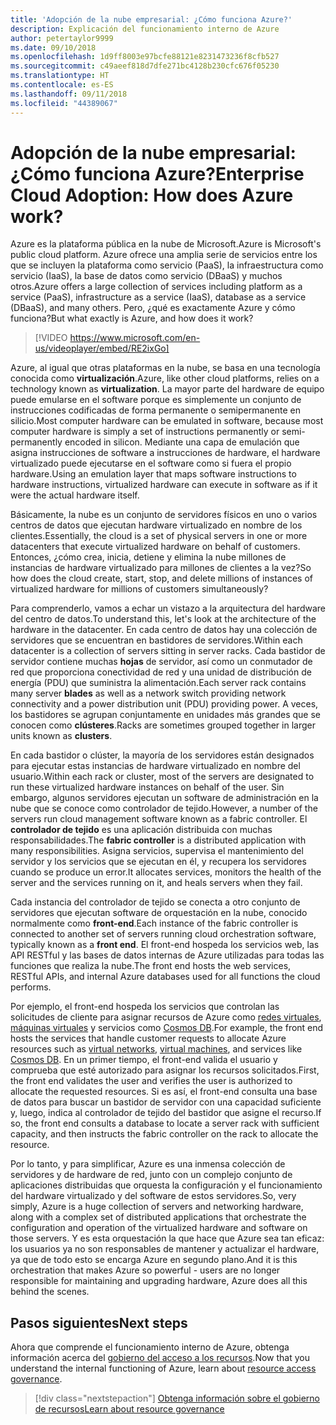 ```yaml
---
title: 'Adopción de la nube empresarial: ¿Cómo funciona Azure?'
description: Explicación del funcionamiento interno de Azure
author: petertaylor9999
ms.date: 09/10/2018
ms.openlocfilehash: 1d9ff8003e97bcfe88121e8231473236f8cfb527
ms.sourcegitcommit: c49aeef818d7dfe271bc4128b230cfc676f05230
ms.translationtype: HT
ms.contentlocale: es-ES
ms.lasthandoff: 09/11/2018
ms.locfileid: "44389067"
---
```

# <a name="enterprise-cloud-adoption-how-does-azure-work"></a><span data-ttu-id="b2b05-103">Adopción de la nube empresarial: ¿Cómo funciona Azure?</span><span class="sxs-lookup"><span data-stu-id="b2b05-103">Enterprise Cloud Adoption: How does Azure work?</span></span>

<span data-ttu-id="b2b05-104">Azure es la plataforma pública en la nube de Microsoft.</span><span class="sxs-lookup"><span data-stu-id="b2b05-104">Azure is Microsoft's public cloud platform.</span></span> <span data-ttu-id="b2b05-105">Azure ofrece una amplia serie de servicios entre los que se incluyen la plataforma como servicio (PaaS), la infraestructura como servicio (IaaS), la base de datos como servicio (DBaaS) y muchos otros.</span><span class="sxs-lookup"><span data-stu-id="b2b05-105">Azure offers a large collection of services including platform as a service (PaaS), infrastructure as a service (IaaS), database as a service (DBaaS), and many others.</span></span> <span data-ttu-id="b2b05-106">Pero, ¿qué es exactamente Azure y cómo funciona?</span><span class="sxs-lookup"><span data-stu-id="b2b05-106">But what exactly is Azure, and how does it work?</span></span>

> [!VIDEO https://www.microsoft.com/en-us/videoplayer/embed/RE2ixGo] 

<span data-ttu-id="b2b05-107">Azure, al igual que otras plataformas en la nube, se basa en una tecnología conocida como **virtualización**.</span><span class="sxs-lookup"><span data-stu-id="b2b05-107">Azure, like other cloud platforms, relies on a technology known as **virtualization**.</span></span> <span data-ttu-id="b2b05-108">La mayor parte del hardware de equipo puede emularse en el software porque es simplemente un conjunto de instrucciones codificadas de forma permanente o semipermanente en silicio.</span><span class="sxs-lookup"><span data-stu-id="b2b05-108">Most computer hardware can be emulated in software, because most computer hardware is simply a set of instructions permanently or semi-permanently encoded in silicon.</span></span> <span data-ttu-id="b2b05-109">Mediante una capa de emulación que asigna instrucciones de software a instrucciones de hardware, el hardware virtualizado puede ejecutarse en el software como si fuera el propio hardware.</span><span class="sxs-lookup"><span data-stu-id="b2b05-109">Using an emulation layer that maps software instructions to hardware instructions, virtualized hardware can execute in software as if it were the actual hardware itself.</span></span>

<span data-ttu-id="b2b05-110">Básicamente, la nube es un conjunto de servidores físicos en uno o varios centros de datos que ejecutan hardware virtualizado en nombre de los clientes.</span><span class="sxs-lookup"><span data-stu-id="b2b05-110">Essentially, the cloud is a set of physical servers in one or more datacenters that execute virtualized hardware on behalf of customers.</span></span> <span data-ttu-id="b2b05-111">Entonces, ¿cómo crea, inicia, detiene y elimina la nube millones de instancias de hardware virtualizado para millones de clientes a la vez?</span><span class="sxs-lookup"><span data-stu-id="b2b05-111">So how does the cloud create, start, stop, and delete millions of instances of virtualized hardware for millions of customers simultaneously?</span></span>

<span data-ttu-id="b2b05-112">Para comprenderlo, vamos a echar un vistazo a la arquitectura del hardware del centro de datos.</span><span class="sxs-lookup"><span data-stu-id="b2b05-112">To understand this, let's look at the architecture of the hardware in the datacenter.</span></span>  <span data-ttu-id="b2b05-113">En cada centro de datos hay una colección de servidores que se encuentran en bastidores de servidores.</span><span class="sxs-lookup"><span data-stu-id="b2b05-113">Within each datacenter is a collection of servers sitting in server racks.</span></span> <span data-ttu-id="b2b05-114">Cada bastidor de servidor contiene muchas **hojas** de servidor, así como un conmutador de red que proporciona conectividad de red y una unidad de distribución de energía (PDU) que suministra la alimentación.</span><span class="sxs-lookup"><span data-stu-id="b2b05-114">Each server rack contains many server **blades** as well as a network switch providing network connectivity and a power distribution unit (PDU) providing power.</span></span> <span data-ttu-id="b2b05-115">A veces, los bastidores se agrupan conjuntamente en unidades más grandes que se conocen como **clústeres**.</span><span class="sxs-lookup"><span data-stu-id="b2b05-115">Racks are sometimes grouped together in larger units known as **clusters**.</span></span> 

<span data-ttu-id="b2b05-116">En cada bastidor o clúster, la mayoría de los servidores están designados para ejecutar estas instancias de hardware virtualizado en nombre del usuario.</span><span class="sxs-lookup"><span data-stu-id="b2b05-116">Within each rack or cluster, most of the servers are designated to run these virtualized hardware instances on behalf of the user.</span></span> <span data-ttu-id="b2b05-117">Sin embargo, algunos servidores ejecutan un software de administración en la nube que se conoce como controlador de tejido.</span><span class="sxs-lookup"><span data-stu-id="b2b05-117">However, a number of the servers run cloud management software known as a fabric controller.</span></span> <span data-ttu-id="b2b05-118">El **controlador de tejido** es una aplicación distribuida con muchas responsabilidades.</span><span class="sxs-lookup"><span data-stu-id="b2b05-118">The **fabric controller** is a distributed application with many responsibilities.</span></span> <span data-ttu-id="b2b05-119">Asigna servicios, supervisa el mantenimiento del servidor y los servicios que se ejecutan en él, y recupera los servidores cuando se produce un error.</span><span class="sxs-lookup"><span data-stu-id="b2b05-119">It allocates services, monitors the health of the server and the services running on it, and heals servers when they fail.</span></span>

<span data-ttu-id="b2b05-120">Cada instancia del controlador de tejido se conecta a otro conjunto de servidores que ejecutan software de orquestación en la nube, conocido normalmente como **front-end**.</span><span class="sxs-lookup"><span data-stu-id="b2b05-120">Each instance of the fabric controller is connected to another set of servers running cloud orchestration software, typically known as a **front end**.</span></span> <span data-ttu-id="b2b05-121">El front-end hospeda los servicios web, las API RESTful y las bases de datos internas de Azure utilizadas para todas las funciones que realiza la nube.</span><span class="sxs-lookup"><span data-stu-id="b2b05-121">The front end hosts the web services, RESTful APIs, and internal Azure databases used for all functions the cloud performs.</span></span> 

<span data-ttu-id="b2b05-122">Por ejemplo, el front-end hospeda los servicios que controlan las solicitudes de cliente para asignar recursos de Azure como [redes virtuales][vnet], [máquinas virtuales][vms] y servicios como [Cosmos DB][cosmosdb].</span><span class="sxs-lookup"><span data-stu-id="b2b05-122">For example, the front end hosts the services that handle customer requests to allocate Azure resources such as [virtual networks][vnet], [virtual machines][vms], and services like [Cosmos DB][cosmosdb].</span></span> <span data-ttu-id="b2b05-123">En un primer tiempo, el front-end valida el usuario y comprueba que esté autorizado para asignar los recursos solicitados.</span><span class="sxs-lookup"><span data-stu-id="b2b05-123">First, the front end validates the user and verifies the user is authorized to allocate the requested resources.</span></span> <span data-ttu-id="b2b05-124">Si es así, el front-end consulta una base de datos para buscar un bastidor de servidor con una capacidad suficiente y, luego, indica al controlador de tejido del bastidor que asigne el recurso.</span><span class="sxs-lookup"><span data-stu-id="b2b05-124">If so, the front end consults a database to locate a server rack with sufficient capacity, and then instructs the fabric controller on the rack to allocate the resource.</span></span>

<span data-ttu-id="b2b05-125">Por lo tanto, y para simplificar, Azure es una inmensa colección de servidores y de hardware de red, junto con un complejo conjunto de aplicaciones distribuidas que orquesta la configuración y el funcionamiento del hardware virtualizado y del software de estos servidores.</span><span class="sxs-lookup"><span data-stu-id="b2b05-125">So, very simply, Azure is a huge collection of servers and networking hardware, along with a complex set of distributed applications that orchestrate the configuration and operation of the virtualized hardware and software on those servers.</span></span> <span data-ttu-id="b2b05-126">Y es esta orquestación la que hace que Azure sea tan eficaz: los usuarios ya no son responsables de mantener y actualizar el hardware, ya que de todo esto se encarga Azure en segundo plano.</span><span class="sxs-lookup"><span data-stu-id="b2b05-126">And it is this orchestration that makes Azure so powerful - users are no longer responsible for maintaining and upgrading hardware, Azure does all this behind the scenes.</span></span> 

## <a name="next-steps"></a><span data-ttu-id="b2b05-127">Pasos siguientes</span><span class="sxs-lookup"><span data-stu-id="b2b05-127">Next steps</span></span>

<span data-ttu-id="b2b05-128">Ahora que comprende el funcionamiento interno de Azure, obtenga información acerca del [gobierno del acceso a los recursos](what-is-governance.md).</span><span class="sxs-lookup"><span data-stu-id="b2b05-128">Now that you understand the internal functioning of Azure, learn about [resource access governance](what-is-governance.md).</span></span> 

> [!div class="nextstepaction"]
> [<span data-ttu-id="b2b05-129">Obtenga información sobre el gobierno de recursos</span><span class="sxs-lookup"><span data-stu-id="b2b05-129">Learn about resource governance</span></span>](what-is-governance.md)

<!-- Links -->

[cosmosdb]: /azure/cosmos-db/introduction
[docs-add-users-to-aad]: /azure/active-directory/add-users-azure-active-directory?toc=/azure/architecture/cloud-adoption-guide/toc.json
[vms]: /azure/virtual-machines/
[vnet]: /azure/virtual-network/virtual-networks-overview
